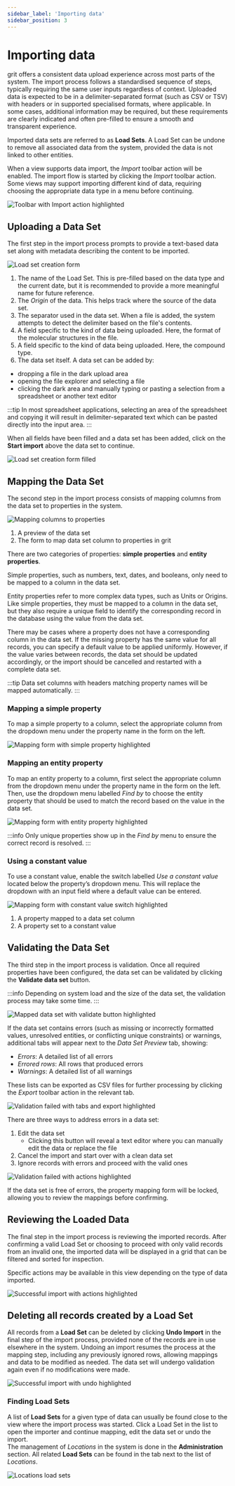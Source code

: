 ```yaml
---
sidebar_label: 'Importing data'
sidebar_position: 3
---
```


# Importing data

grit offers a consistent data upload experience across most parts of the system. The import process follows a standardised sequence of steps, typically requiring the same user inputs regardless of context. Uploaded data is expected to be in a delimiter-separated format (such as CSV or TSV) with headers or in supported specialised formats, where applicable. In some cases, additional information may be required, but these requirements are clearly indicated and often pre-filled to ensure a smooth and transparent experience.

Imported data sets are referred to as **Load Sets**. A Load Set can be undone to remove all associated data from the system, provided the data is not linked to other entities.

When a view supports data import, the _Import_ toolbar action will be enabled. The import flow is started by clicking the _Import_ toolbar action. Some views may support importing different kind of data, requiring choosing the appropriate data type in a menu before continuing.

![Toolbar with Import action highlighted](./assets/toolbar_with_import_highlighted.png)

## Uploading a Data Set

The first step in the import process prompts to provide a text-based data set along with metadata describing the content to be imported.

![Load set creation form](./assets/import_form.png)

1.  The name of the Load Set. This is pre-filled based on the data type and the current date, but it is recommended to provide a more meaningful name for future reference.
2.  The _Origin_ of the data. This helps track where the source of the data set.
3.  The separator used in the data set. When a file is added, the system attempts to detect the delimiter based on the file's contents.
4.  A field specific to the kind of data being uploaded. Here, the format of the molecular structures in the file.
5.  A field specific to the kind of data being uploaded. Here, the compound type.
6.  The data set itself. A data set can be added by:
  -  dropping a file in the dark upload area
  -  opening the file explorer and selecting a file
  -  clicking the dark area and manually typing or pasting a selection from a spreadsheet or another text editor

:::tip
In most spreadsheet applications, selecting an area of the spreadsheet and copying it will result in delimiter-separated text which can be pasted directly into the input area.
:::

When all fields have been filled and a data set has been added, click on the **Start import** above the data set to continue.

![Load set creation form filled](./assets/import_form_filled.png)

## Mapping the Data Set

The second step in the import process consists of mapping columns from the data set to properties in the system.

![Mapping columns to properties](../compounds/assets/compound_reg_import_mapping.png)

1.  A preview of the data set
2.  The form to map data set column to properties in grit

There are two categories of properties: **simple properties** and **entity properties**.

Simple properties, such as numbers, text, dates, and booleans, only need to be mapped to a column in the data set.

Entity properties refer to more complex data types, such as Units or Origins. Like simple properties, they must be mapped to a column in the data set, but they also require a unique field to identify the corresponding record in the database using the value from the data set.

There may be cases where a property does not have a corresponding column in the data set. If the missing property has the same value for all records, you can specify a default value to be applied uniformly. However, if the value varies between records, the data set should be updated accordingly, or the import should be cancelled and restarted with a complete data set.

:::tip
Data set columns with headers matching property names will be mapped automatically.
:::

### Mapping a simple property

To map a simple property to a column, select the appropriate column from the dropdown menu under the property name in the form on the left.

![Mapping form with simple property highlighted](./assets/mapping_simple_property.png)

### Mapping an entity property

To map an entity property to a column, first select the appropriate column from the dropdown menu under the property name in the form on the left. Then, use the dropdown menu labelled _Find by_ to choose the entity property that should be used to match the record based on the value in the data set.

![Mapping form with entity property highlighted](./assets/mapping_entity_property.png)

:::info
Only unique properties show up in the _Find by_ menu to ensure the correct record is resolved.
:::

### Using a constant value

To use a constant value, enable the switch labelled _Use a constant value_ located below the property’s dropdown menu. This will replace the dropdown with an input field where a default value can be entered.

![Mapping form with constant value switch highlighted](./assets/mapping_property_constant_value.png)

1.  A property mapped to a data set column
2.  A property set to a constant value

## Validating the Data Set

The third step in the import process is validation. Once all required properties have been configured, the data set can be validated by clicking the **Validate data set** button.

:::info
Depending on system load and the size of the data set, the validation process may take some time.
:::

![Mapped data set with validate button highlighted](./assets/validate_data_set.png)

If the data set contains errors (such as missing or incorrectly formatted values, unresolved entities, or conflicting unique constraints) or warnings, additional tabs will appear next to the _Data Set Preview_ tab, showing:

* _Errors_: A detailed list of all errors
* _Errored rows_: All rows that produced errors
* _Warnings_: A detailed list of all warnings

These lists can be exported as CSV files for further processing by clicking the _Export_ toolbar action in the relevant tab.

![Validation failed with tabs and export highlighted](./assets/import_validation_failed.png)

There are three ways to address errors in a data set:

1. Edit the data set
    * Clicking this button will reveal a text editor where you can manually edit the data or replace the file
2. Cancel the import and start over with a clean data set
3. Ignore records with errors and proceed with the valid ones

![Validation failed with actions highlighted](./assets/import_validation_failed_actions.png)

If the data set is free of errors, the property mapping form will be locked, allowing you to review the mappings before confirming.

## Reviewing the Loaded Data

The final step in the import process is reviewing the imported records.
After confirming a valid Load Set or choosing to proceed with only valid records from an invalid one, the imported data will be displayed in a grid that can be filtered and sorted for inspection.

Specific actions may be available in this view depending on the type of data imported.

![Successful import with actions highlighted](./assets/successful_import_actions.png)

## Deleting all records created by a Load Set

All records from a **Load Set** can be deleted by clicking **Undo Import** in the final step of the import process, provided none of the records are in use elsewhere in the system. Undoing an import resumes the process at the mapping step, including any previously ignored rows, allowing mappings and data to be modified as needed. The data set will undergo validation again even if no modifications were made.

![Successful import with undo highlighted](./assets/successful_import_actions.png)

### Finding Load Sets

A list of **Load Sets** for a given type of data can usually be found close to the view where the import process was started. Click a Load Set in the list to open the importer and continue mapping, edit the data set or undo the import.<br />
The management of _Locations_ in the system is done in the **Administration** section. All related **Load Sets** can be found in the tab next to the list of _Locations_.

![Locations load sets](./assets/locations_load_sets.png)

